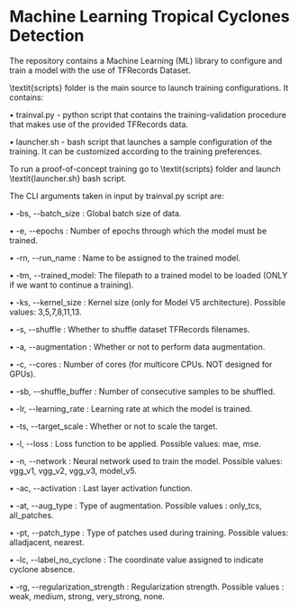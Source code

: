 # Machine Learning Tropical Cyclones Detection

The repository contains a Machine Learning (ML) library to configure and train a model 
with the use of TFRecords Dataset.

\textit{scripts} folder is the main source to launch training configurations. It contains:

• trainval.py - python script that contains the training-validation procedure that makes use of the provided TFRecords data. 

• launcher.sh - bash script that launches a sample configuration of the training. It can 
be customized according to the training preferences.

To run a proof-of-concept training go to \textit{scripts} folder and launch 
\textit{launcher.sh} bash script. 

The CLI arguments taken in input by trainval.py script are:

• -bs, --batch_size : Global batch size of data.

• -e, --epochs : Number of epochs through which the model must be trained.

• -rn, --run_name : Name to be assigned to the trained model.

• -tm, --trained_model: The filepath to a trained model to be loaded (ONLY if we want 
to continue a training).

• -ks, --kernel_size : Kernel size (only for Model V5 architecture). Possible values: 3,5,7,8,11,13.

• -s, --shuffle : Whether to shuffle dataset TFRecords filenames.

• -a, --augmentation : Whether or not to perform data augmentation.

• -c, --cores : Number of cores (for multicore CPUs. NOT designed for GPUs).

• -sb, --shuffle_buffer :  Number of consecutive samples to be shuffled.

• -lr, --learning_rate : Learning rate at which the model is trained.

• -ts, --target_scale : Whether or not to scale the target.

• -l, --loss : Loss function to be applied. Possible values: mae, mse.

• -n, --network : Neural network used to train the model. Possible values: vgg_v1, vgg_v2, vgg_v3, model_v5.

• -ac, --activation : Last layer activation function.

• -at, --aug_type : Type of augmentation. Possible values : only_tcs, all_patches.

• -pt, --patch_type : Type of patches used during training. Possible values: alladjacent, nearest.

• -lc, --label_no_cyclone : The coordinate value assigned to indicate cyclone absence.

• -rg, --regularization_strength : Regularization strength. Possible values : weak, medium, strong, very_strong, none.
